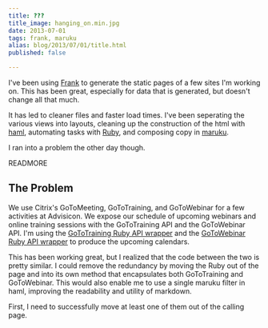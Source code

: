 ```yaml
---
title: ???
title_image: hanging_on.min.jpg
date: 2013-07-01
tags: frank, maruku
alias: blog/2013/07/01/title.html
published: false

---
```


I've been using [Frank](https://github.com/blahed/frank "Frank, the Static Site Non-Framework") to generate the static pages of a few sites I'm working on. This has been great, especially for data that is generated, but doesn't change all that much.

It has led to cleaner files and faster load times. I've been seperating the various views into layouts, cleaning up the construction of the html with [haml](http://haml.info/ "The HAML markup language"), automating tasks with [Ruby](http://www.ruby-lang.org/en/ "Ruby programming language"), and composing copy in [maruku](https://github.com/bhollis/maruku "Maruku mantained by Ben Hollis").

I ran into a problem the other day though.

READMORE

## The Problem

We use Citrix's GoToMeeting, GoToTraining, and GoToWebinar for a few activities at Advisicon. We expose our schedule of upcoming webinars and online training sessions with the GoToTraining API and the GoToWebinar API. I'm using the [GoToTraining Ruby API wrapper](https://github.com/citrixonline/GoToTraining-Ruby) and the [GoToWebinar Ruby API wrapper](https://github.com/citrixonline/GoToWebinar-Ruby) to produce the upcoming calendars.

This has been working great, but I realized that the code between the two is pretty similar. I could remove the redundancy by moving the Ruby out of the page and into its own method that encapsulates both GoToTraining and GoToWebinar. This would also enable me to use a single maruku filter in haml, improving the readability and utility of markdown.

First, I need to successfully move at least one of them out of the calling page.
